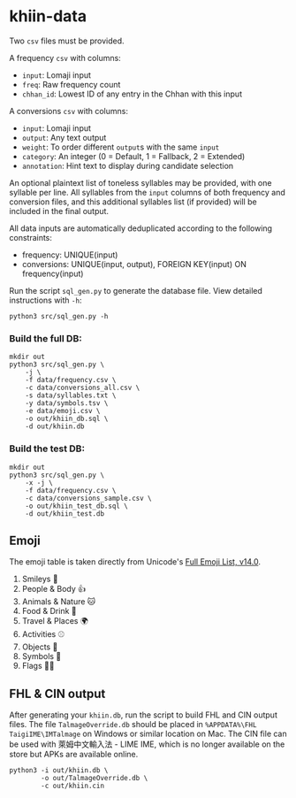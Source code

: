 # khiin-data

Two `csv` files must be provided.

A frequency `csv` with columns:

- `input`: Lomaji input
- `freq`: Raw frequency count
- `chhan_id`: Lowest ID of any entry in the Chhan with this input

A conversions `csv` with columns:

- `input`: Lomaji input
- `output`: Any text output
- `weight`: To order different `output`s with the same `input`
- `category`: An integer (0 = Default, 1 = Fallback, 2 = Extended)
- `annotation`: Hint text to display during candidate selection

An optional plaintext list of toneless syllables may be provided, with
one syllable per line. All syllables from the `input` columns of
both frequency and conversion files, and this additional syllables
list (if provided) will be included in the final output.

All data inputs are automatically deduplicated according to the
following constraints:

- frequency: UNIQUE(input)
- conversions: UNIQUE(input, output), FOREIGN KEY(input) ON frequency(input)

Run the script `sql_gen.py` to generate the database file. View
detailed instructions with `-h`:

```
python3 src/sql_gen.py -h
```

### Build the full DB:

```
mkdir out
python3 src/sql_gen.py \
    -j \
    -f data/frequency.csv \
    -c data/conversions_all.csv \
    -s data/syllables.txt \
    -y data/symbols.tsv \
    -e data/emoji.csv \
    -o out/khiin_db.sql \
    -d out/khiin.db
```

### Build the test DB:

```
mkdir out
python3 src/sql_gen.py \
    -x -j \
    -f data/frequency.csv \
    -c data/conversions_sample.csv \
    -o out/khiin_test_db.sql \
    -d out/khiin_test.db
```

## Emoji

The emoji table is taken directly from Unicode's [Full Emoji List, v14.0](https://unicode.org/emoji/charts/full-emoji-list.html).

1. Smileys 🙂
2. People & Body 👍
3. Animals & Nature 🐱
4. Food & Drink 🍌
5. Travel & Places 🌍
6. Activities ⚾
7. Objects 🔔
8. Symbols 🚻
9. Flags 🏴‍☠️

## FHL & CIN output

After generating your `khiin.db`, run the script to build FHL and CIN output files. The file `TalmageOverride.db` should be placed in `%APPDATA%\FHL TaigiIME\IMTalmage` on Windows or similar location on Mac. The CIN file can be used with 萊姆中文輸入法 - LIME IME, which is no longer available on the store but APKs are available online.

```
python3 -i out/khiin.db \
        -o out/TalmageOverride.db \
        -c out/khiin.cin
```
